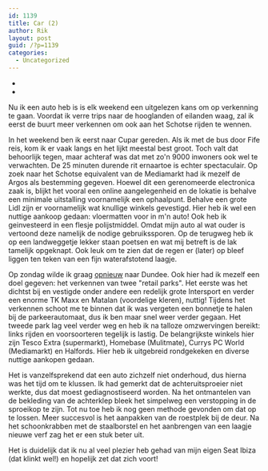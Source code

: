 ```yaml
---
id: 1139
title: Car (2)
author: Rik
layout: post
guid: /?p=1139
categories:
  - Uncategorized
---
```

-
-
Nu ik een auto heb is is elk weekend een uitgelezen kans om op verkenning te gaan. Voordat ik verre trips naar de hooglanden of eilanden waag, zal ik eerst de buurt meer verkennen om ook aan het Schotse rijden te wennen.

In het weekend ben ik eerst naar Cupar gereden. Als ik met de bus door Fife reis, kom ik er vaak langs en het lijkt meestal best groot. Toch valt dat behoorlijk tegen, maar achteraf was dat met zo'n 9000 inwoners ook wel te verwachten. De 25 minuten durende rit ernaartoe is echter spectaculair. Op zoek naar het Schotse equivalent van de Mediamarkt had ik mezelf de Argos als bestemming gegeven. Hoewel dit een gerenomeerde electronica zaak is, blijkt het vooral een online aangelegenheid en de lokatie is behalve een minimale uitstalling voornamelijk een ophaalpunt. Behalve een grote Lidl zijn er voornamelijk wat knullige winkels gevestigd. Hier heb ik wel een nuttige aankoop gedaan: vloermatten voor in m'n auto! Ook heb ik geinvesteerd in een flesje polijstmiddel. Omdat mijn auto al wat ouder is vertoond deze namelijk de nodige gebruikssporen. Op de terugweg heb ik op een landweggetje lekker staan poetsen en wat mij betreft is de lak tamelijk opgeknapt. Ook leuk om te zien dat de regen er (later) op bleef liggen ten teken van een fijn waterafstotend laagje.

Op zondag wilde ik graag [opnieuw][1] naar Dundee. Ook hier had ik mezelf een doel gegeven: het verkennen van twee "retail parks". Het eerste was het dichtst bij en vestigde onder andere een redelijk grote Intersport en verder een enorme TK Maxx en Matalan (voordelige kleren), nuttig! Tijdens het verkennen schoot me te binnen dat ik was vergeten een bonnetje te halen bij de parkeerautomaat, dus ik ben maar snel weer verder gegaan. Het tweede park lag veel verder weg en heb ik na talloze omzwervingen bereikt: links rijden en voorsoorteren tegelijk is lastig. De belangrijkste winkels hier zijn Tesco Extra (supermarkt), Homebase (Mulitmate), Currys PC World (Mediamarkt) en Halfords. Hier heb ik uitgebreid rondgekeken en diverse nuttige aankopen gedaan.

Het is vanzelfsprekend dat een auto zichzelf niet onderhoud, dus hierna was het tijd om te klussen. Ik had gemerkt dat de achteruitsproeier niet werkte, dus dat moest gediagnostiseerd worden. Na het ontmantelen van de bekleding van de achterklep bleek het simpelweg een verstopping in de sproeikop te zijn. Tot nu toe heb ik nog geen methode gevonden om dat op te lossen. Meer succesvol is het aanpakken van de roestplek bij de deur. Na het schoonkrabben met de staalborstel en het aanbrengen van een laagje nieuwe verf zag het er een stuk beter uit.

Het is duidelijk dat ik nu al veel plezier heb gehad van mijn eigen Seat Ibiza (dat klinkt wel!) en hopelijk zet dat zich voort!

 [1]: /?ai1ec_event=cinema-dundee-5&instance_id= "Cinema Dundee"